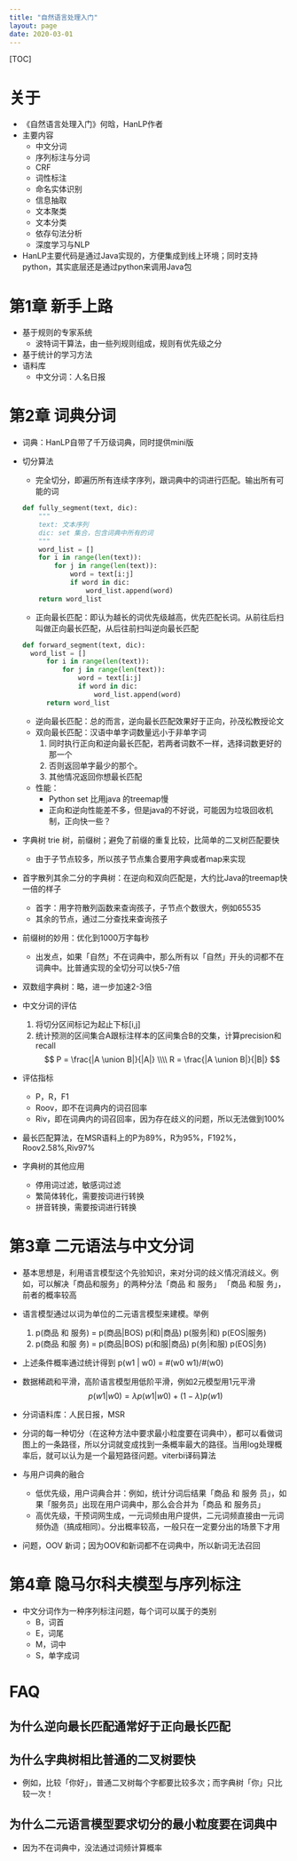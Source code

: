 ```yaml
---
title: "自然语言处理入门"
layout: page
date: 2020-03-01
---
```


[TOC]

# 关于
- 《自然语言处理入门》何晗，HanLP作者
- 主要内容
    - 中文分词
    - 序列标注与分词
    - CRF
    - 词性标注
    - 命名实体识别
    - 信息抽取
    - 文本聚类
    - 文本分类
    - 依存句法分析
    - 深度学习与NLP
- HanLP主要代码是通过Java实现的，方便集成到线上环境；同时支持python，其实底层还是通过python来调用Java包

# 第1章 新手上路
- 基于规则的专家系统
    - 波特词干算法，由一些列规则组成，规则有优先级之分
- 基于统计的学习方法
- 语料库
    - 中文分词：人名日报
    
# 第2章 词典分词
- 词典：HanLP自带了千万级词典，同时提供mini版
- 切分算法
    - 完全切分，即遍历所有连续字序列，跟词典中的词进行匹配。输出所有可能的词
    
    ```python
    def fully_segment(text, dic):
        """
        text: 文本序列
        dic: set 集合，包含词典中所有的词    
        """
        word_list = []
        for i in range(len(text)):
            for j in range(len(text)):
                word = text[i:j]
                if word in dic:
                    word_list.append(word)
        return word_list
    ```
    - 正向最长匹配：即认为越长的词优先级越高，优先匹配长词。从前往后扫叫做正向最长匹配，从后往前扫叫逆向最长匹配
    
    ```python
    def forward_segment(text, dic):
      word_list = []
          for i in range(len(text)):
              for j in range(len(text)):
                  word = text[i:j]
                  if word in dic:
                      word_list.append(word)
          return word_list
    ```
  
    - 逆向最长匹配：总的而言，逆向最长匹配效果好于正向，孙茂松教授论文
    - 双向最长匹配：汉语中单字词数量远小于非单字词
        1. 同时执行正向和逆向最长匹配，若两者词数不一样，选择词数更好的那一个
        2. 否则返回单字最少的那个。
        3. 其他情况返回你想最长匹配
    - 性能：
        - Python set 比用java 的treemap慢
        - 正向和逆向性能差不多，但是java的不好说，可能因为垃圾回收机制，正向快一些？
- 字典树 trie 树，前缀树；避免了前缀的重复比较，比简单的二叉树匹配要快
    - 由于子节点较多，所以孩子节点集合要用字典或者map来实现
- 首字散列其余二分的字典树：在逆向和双向匹配是，大约比Java的treemap快一倍的样子
    - 首字：用字符散列函数来查询孩子，子节点个数很大，例如65535
    - 其余的节点，通过二分查找来查询孩子
- 前缀树的妙用：优化到1000万字每秒
    - 出发点，如果「自然」不在词典中，那么所有以「自然」开头的词都不在词典中。比普通实现的全切分可以快5-7倍
- 双数组字典树：略，进一步加速2-3倍

- 中文分词的评估
    1. 将切分区间标记为起止下标[i,j]
    2. 统计预测的区间集合A跟标注样本的区间集合B的交集，计算precision和recall
    $$
    P = \frac{|A \union B|}{|A|} \\\\
    R = \frac{|A \union B|}{|B|}
    $$
- 评估指标
    - P，R，F1
    - Roov，即不在词典内的词召回率
    - Riv，即在词典内的词召回率，因为存在歧义的问题，所以无法做到100%
- 最长匹配算法，在MSR语料上的P为89%，R为95%，F192%，Roov2.58%,Riv97% 

- 字典树的其他应用
    - 停用词过滤，敏感词过滤
    - 繁简体转化，需要按词进行转换
    - 拼音转换，需要按词进行转换

# 第3章 二元语法与中文分词
- 基本思想是，利用语言模型这个先验知识，来对分词的歧义情况消歧义。例如，可以解决「商品和服务」的两种分法「商品 和 服务」 「商品 和服 务」，前者的概率较高
- 语言模型通过以词为单位的二元语言模型来建模。举例
    1. p(商品 和 服务) = p(商品|BOS) p(和|商品) p(服务|和) p(EOS|服务)
    2. p(商品 和服 务) = p(商品|BOS) p(和服|商品) p(务|和服) p(EOS|务)
- 上述条件概率通过统计得到 p(w1 | w0) = #(w0 w1)/#(w0)
- 数据稀疏和平滑，高阶语言模型用低阶平滑，例如2元模型用1元平滑
$$
p(w1|w0) = \lambda p(w1|w0) + (1-\lambda) p(w1)
$$

- 分词语料库：人民日报，MSR
- 分词的每一种切分（在这种方法中要求最小粒度要在词典中），都可以看做词图上的一条路径，所以分词就变成找到一条概率最大的路径。当用log处理概率后，就可以认为是一个最短路径问题。viterbi译码算法
- 与用户词典的融合
    - 低优先级，用户词典合并：例如，统计分词后结果「商品 和 服务 员」，如果「服务员」出现在用户词典中，那么会合并为「商品 和 服务员」
    - 高优先级，干预词网生成，一元词频由用户提供，二元词频直接由一元词频伪造（搞成相同）。分出概率较高，一般只在一定要分出的场景下才用
- 问题，OOV 新词；因为OOV和新词都不在词典中，所以新词无法召回

# 第4章 隐马尔科夫模型与序列标注
- 中文分词作为一种序列标注问题，每个词可以属于的类别
    - B，词首
    - E，词尾
    - M，词中
    - S，单字成词

# FAQ
## 为什么逆向最长匹配通常好于正向最长匹配

## 为什么字典树相比普通的二叉树要快
- 例如，比较「你好」，普通二叉树每个字都要比较多次；而字典树「你」只比较一次！

## 为什么二元语言模型要求切分的最小粒度要在词典中
- 因为不在词典中，没法通过词频计算概率
